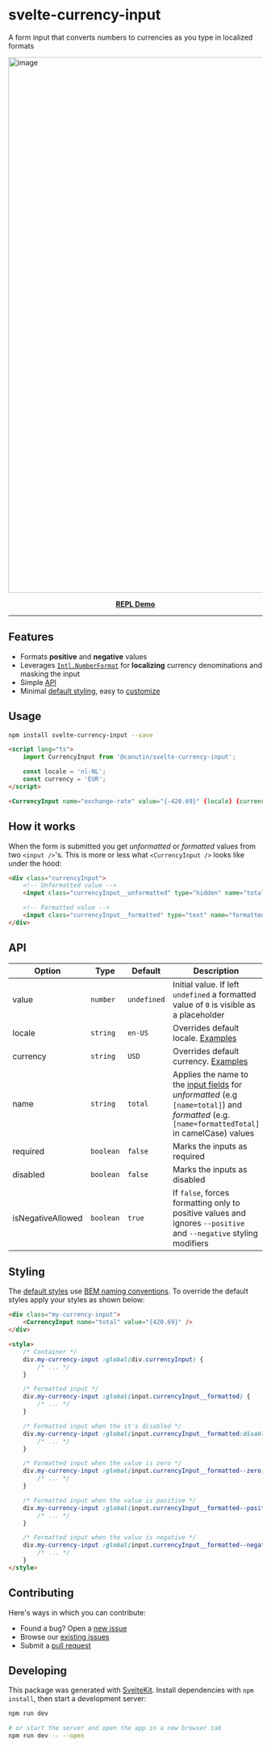 # svelte-currency-input

A form input that converts numbers to currencies as you type in localized formats

[<img width="1059" alt="image" src="https://user-images.githubusercontent.com/1434675/190315136-c1d310ab-0ef1-441d-a80c-2b3727d74f59.png">](https://svelte.dev/repl/d8f7d22e5b384555b430f62b157ac503?version=3.50.1)

<p align="center">
	<a href="https://svelte.dev/repl/d8f7d22e5b384555b430f62b157ac503?version=3.50.1" target="_blank">
		<strong>REPL Demo</strong>
	</a>
</p>

---

## Features

- Formats **positive** and **negative** values
- Leverages [`Intl.NumberFormat`](https://developer.mozilla.org/en-US/docs/Web/JavaScript/Reference/Global_Objects/Intl/NumberFormat) for **localizing** currency denominations and masking the input
- Simple [API](#api)
- Minimal [default styling](https://github.com/canutin/svelte-currency-input/blob/main/src/lib/CurrencyInput.svelte#L88-L118), easy to [customize](#styling)

## Usage

```bash
npm install svelte-currency-input --save
```

```html
<script lang="ts">
	import CurrencyInput from '@canutin/svelte-currency-input';

	const locale = 'nl-NL';
	const currency = 'EUR';
</script>

<CurrencyInput name="exchange-rate" value="{-420.69}" {locale} {currency} />
```

## How it works

When the form is submitted you get _unformatted_ or _formatted_ values from two `<input />`'s.
This is more or less what `<CurrencyInput />` looks like under the hood:

```html
<div class="currencyInput">
	<!-- Unformatted value -->
	<input class="currencyInput__unformatted" type="hidden" name="total" />

	<!-- Formatted value -->
	<input class="currencyInput__formatted" type="text" name="formattedTotal" />
</div>
```

## API

| Option            | Type      | Default     | Description                                                                                                                                                     |
| ----------------- | --------- | ----------- | --------------------------------------------------------------------------------------------------------------------------------------------------------------- |
| value             | `number`  | `undefined` | Initial value. If left `undefined` a formatted value of `0` is visible as a placeholder                                                                         |
| locale            | `string`  | `en-US`     | Overrides default locale. [Examples](https://gist.github.com/ncreated/9934896)                                                                                  |
| currency          | `string`  | `USD`       | Overrides default currency. [Examples](https://github.com/datasets/currency-codes/blob/master/data/codes-all.csv)                                               |
| name              | `string`  | `total`     | Applies the name to the [input fields](#how-it-works) for _unformatted_ (e.g `[name=total]`) and _formatted_ (e.g. `[name=formattedTotal]` in camelCase) values |
| required          | `boolean` | `false`     | Marks the inputs as required                                                                                                                                    |
| disabled          | `boolean` | `false`     | Marks the inputs as disabled                                                                                                                                    |
| isNegativeAllowed | `boolean` | `true`      | If `false`, forces formatting only to positive values and ignores `--positive` and `--negative` styling modifiers                                               |

## Styling

The [default styles](https://github.com/canutin/svelte-currency-input/blob/main/src/lib/CurrencyInput.svelte#L88-L118) use [BEM naming conventions](https://getbem.com/naming/). To override the default styles apply your styles as shown below:

```html
<div class="my-currency-input">
	<CurrencyInput name="total" value="{420.69}" />
</div>

<style>
	/* Container */
	div.my-currency-input :global(div.currencyInput) {
		/* ... */
	}

	/* Formatted input */
	div.my-currency-input :global(input.currencyInput__formatted) {
		/* ... */
	}

	/* Formatted input when the it's disabled */
	div.my-currency-input :global(input.currencyInput__formatted:disabled) {
		/* ... */
	}

	/* Formatted input when the value is zero */
	div.my-currency-input :global(input.currencyInput__formatted--zero) {
		/* ... */
	}

	/* Formatted input when the value is positive */
	div.my-currency-input :global(input.currencyInput__formatted--positive) {
		/* ... */
	}

	/* Formatted input when the value is negative */
	div.my-currency-input :global(input.currencyInput__formatted--negative) {
		/* ... */
	}
</style>
```

## Contributing

Here's ways in which you can contribute:

- Found a bug? Open a [new issue](https://github.com/canutin/svelte-currency-input/issues/new)
- Browse our [existing issues](https://github.com/canutin/svelte-currency-input/issues)
- Submit a [pull request](https://github.com/canutin/svelte-currency-input/pulls)

## Developing

This package was generated with [SvelteKit](https://kit.svelte.dev/).
Install dependencies with `npm install`, then start a development server:

```bash
npm run dev

# or start the server and open the app in a new browser tab
npm run dev -- --open
```
